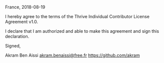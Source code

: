 France, 2018-08-19

I hereby agree to the terms of the Thrive Individual Contributor License Agreement v1.0.

I declare that I am authorized and able to make this agreement and sign this declaration.

Signed,

Akram Ben Aissi akram.benaissi@free.fr https://github.com/akram
